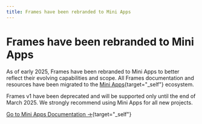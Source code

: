 ```yaml
---
title: Frames have been rebranded to Mini Apps
---
```


# Frames have been rebranded to Mini Apps

As of early 2025, Frames have been rebranded to Mini Apps to better reflect their evolving capabilities and scope. All Frames documentation and resources have been migrated to the [Mini Apps](https://miniapps.farcaster.xyz/){target="\_self"} ecosystem.

Frames v1 have been deprecated and will be supported only until the end of March 2025. We strongly recommend using Mini Apps for all new projects.

[Go to Mini Apps Documentation →](https://miniapps.farcaster.xyz/){target="\_self"}
